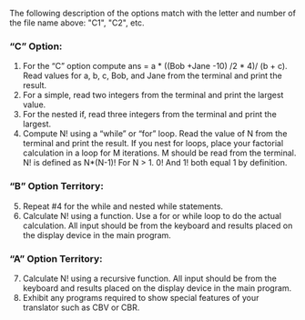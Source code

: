 The following description of the options match with the letter and number of the file name above: "C1", "C2", etc.

### “C” Option:  
  1.  For the “C” option compute ans = a * ((Bob +Jane -10) /2 * 4)/ (b + c). Read values for a, b, c, Bob, and Jane from the terminal and print the result.  
  2.  For a simple, read two integers from the terminal and print the largest value.  
  3.  For the nested if, read three integers from the terminal and print the largest.  
  4.  Compute N! using a “while” or “for” loop.  Read the value of N from the terminal and print the result.  If you nest for loops, place your factorial calculation in a loop           for M iterations.  M should be read from the terminal.  N! is defined as N*(N-1)! For N > 1.  0! And 1! both equal 1 by definition.  
### “B” Option Territory:  
  5.  Repeat #4 for the while and nested while statements.  
  6.  Calculate N! using a function.  Use a for or while loop to do the actual calculation.  All input should be from the keyboard and results placed on the display device in           the main program.  
### “A” Option Territory:  
  7.  Calculate N! using a recursive function.  All input should be from the keyboard and results placed on the display device in the main program.  
  8.  Exhibit any programs required to show special features of your translator such as CBV or CBR.  
